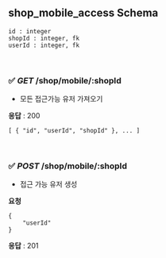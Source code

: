 ## shop_mobile_access Schema

```
id : integer
shopId : integer, fk
userId : integer, fk
```

<br>

### ✅ _GET_ /shop/mobile/:shopId

- 모든 접근가능 유저 가져오기

**응답** : 200

```
[ { "id", "userId", "shopId" }, ... ]
```

<br>

### ✅ _POST_ /shop/mobile/:shopId

- 접근 가능 유저 생성

**요청**

```
{
    "userId"
}
```

**응답** : 201
<br>
